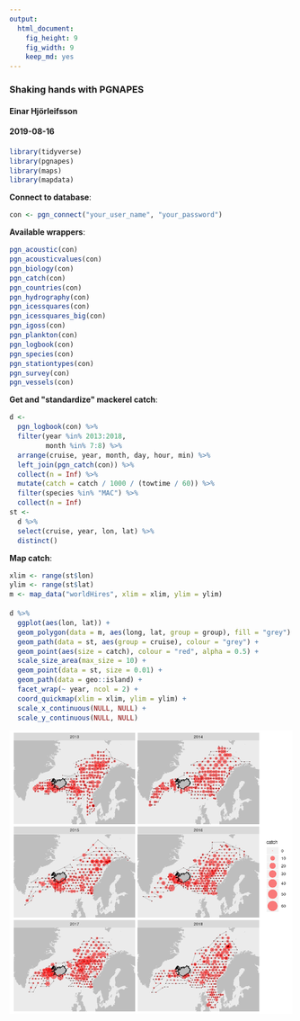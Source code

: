 ```yaml
---
output: 
  html_document: 
    fig_height: 9
    fig_width: 9
    keep_md: yes
---
```


### Shaking hands with PGNAPES
#### Einar Hjörleifsson
#### 2019-08-16




```r
library(tidyverse)
library(pgnapes)
library(maps)
library(mapdata)
```

**Connect to database**:


```r
con <- pgn_connect("your_user_name", "your_password")
```



**Available wrappers**:


```r
pgn_acoustic(con)
pgn_acousticvalues(con)
pgn_biology(con)
pgn_catch(con)
pgn_countries(con)
pgn_hydrography(con)
pgn_icessquares(con)
pgn_icessquares_big(con)
pgn_igoss(con)
pgn_plankton(con)
pgn_logbook(con)
pgn_species(con)
pgn_stationtypes(con)
pgn_survey(con)
pgn_vessels(con)
```

**Get and "standardize" mackerel catch**:


```r
d <-
  pgn_logbook(con) %>%
  filter(year %in% 2013:2018,
         month %in% 7:8) %>%
  arrange(cruise, year, month, day, hour, min) %>% 
  left_join(pgn_catch(con)) %>%
  collect(n = Inf) %>%
  mutate(catch = catch / 1000 / (towtime / 60)) %>%
  filter(species %in% "MAC") %>% 
  collect(n = Inf)
st <-
  d %>% 
  select(cruise, year, lon, lat) %>% 
  distinct()
```

**Map catch**:


```r
xlim <- range(st$lon)
ylim <- range(st$lat)
m <- map_data("worldHires", xlim = xlim, ylim = ylim)

d %>% 
  ggplot(aes(lon, lat)) +
  geom_polygon(data = m, aes(long, lat, group = group), fill = "grey") +
  geom_path(data = st, aes(group = cruise), colour = "grey") +
  geom_point(aes(size = catch), colour = "red", alpha = 0.5) +
  scale_size_area(max_size = 10) +
  geom_point(data = st, size = 0.01) +
  geom_path(data = geo::island) +
  facet_wrap(~ year, ncol = 2) +
  coord_quickmap(xlim = xlim, ylim = ylim) +
  scale_x_continuous(NULL, NULL) +
  scale_y_continuous(NULL, NULL)
```

![](README_files/figure-html/maccatch-1.png)<!-- -->

